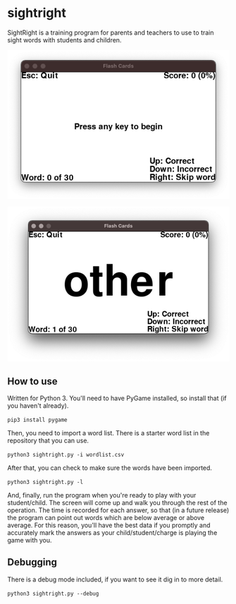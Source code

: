 # sightright
SightRight is a training program for parents and teachers to use to train sight words with students and children.

![Main splash screen](main.png)

![Presenting a word](word.png)

## How to use

Written for Python 3. You'll need to have PyGame installed, so install that (if you haven't already).

`pip3 install pygame`

Then, you need to import a word list. There is a starter word list in the repository that you can use.

`python3 sightright.py -i wordlist.csv`

After that, you can check to make sure the words have been imported.

`python3 sightright.py -l`

And, finally, run the program when you're ready to play with your student/child. The screen will come up and walk you through the rest of the operation.
The time is recorded for each answer, so that (in a future release) the program can point out words which are below average or above average. For this reason,
you'll have the best data if you promptly and accurately mark the answers as your child/student/charge is playing the game with you.

## Debugging

There is a debug mode included, if you want to see it dig in to more detail.

`python3 sightright.py --debug`
